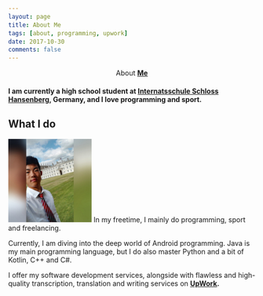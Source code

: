 ```yaml
---
layout: page
title: About Me
tags: [about, programming, upwork]
date: 2017-10-30
comments: false
---
```


<center>About <a href="http://pl4gue.github.io"><b> Me</b></a></center>

#### I am currently a high school student at <a href="http://www.hansenberg.de"> Internatsschule Schloss Hansenberg</a>, Germany, and I love programming and sport.

## What I do
<img class="profile-photo" src="/assets/img/pb.jpg" >
In my freetime, I mainly do programming, sport and freelancing.

Currently, I am diving into the deep world of Android programming. Java is my main programming language, but I do also master Python and a bit of Kotlin, C++ and C#.


I offer my software development services, alongside with flawless and high-quality transcription, translation and writing services on **<a href="https://www.upwork.com/o/profiles/users/_~01d2548e2afe99f870/"><b>UpWork</b></a>.**

